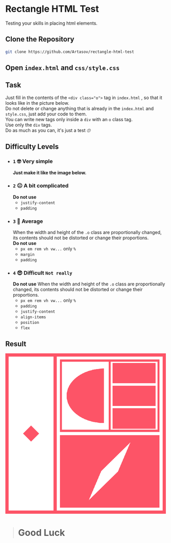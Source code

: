 # Rectangle HTML Test
Testing your skills in placing html elements.

## Clone the Repository
   ```sh
   git clone https://github.com/Artasov/rectangle-html-test
   ```
   
## Open `index.html` and `css/style.css`

## Task
   Just fill in the contents of the `<div class="o">` tag 
   in `index.html` , so that it looks like in the picture below.<br>
   Do not delete or change anything that is already in the 
   `index.html` and `style.css`, just add your code to them.<br>
   You can write new tags only inside a `div` with an `o` class tag.<br>
   Use only the `div` tags. <br>
   Do as much as you can, it's just a test *🙄*
## Difficulty Levels
  * ### `1` 🤓 Very simple
     **Just make it like the image below.**
  * ### `2` 😐 A bit complicated
     **Do not use**
     * `justify-content`
     * `padding`
  * ### `3` 🧐 Average
     When the width and height of the `.o` class are proportionally changed,
     its contents should not be distorted or change their proportions.<br>
     **Do not use**
     * `px em rem vh vw...` only `%`
     * `margin`
     * `padding`
  * ### `4` 😎 Difficult `Not really`
     **Do not use**
     When the width and height of the `.o` class are proportionally changed,
     its contents should not be distorted or change their proportions.<br>
     * `px em rem vh vw...` only `%`
     * `padding`
     * `justify-content`
     * `align-items`
     * `position`
     * `flex`

## Result
![](img/result.png)

> # Good Luck
